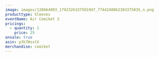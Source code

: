 ```yaml
---
image: images/128664893_1792326337591947_7744248862303375035_n.png
producttype: Sleeves
eventName: Air Comiket 2
pricings:
  - quantity: 1
    price: 25
onsale: true
asin: p3k7WsstX
merchandise: comiket
---
```

